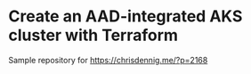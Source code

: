 # Create an AAD-integrated AKS cluster with Terraform

Sample repository for https://chrisdennig.me/?p=2168
